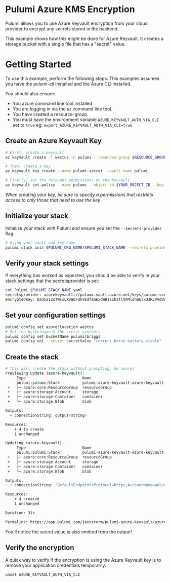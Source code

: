 # Pulumi Azure KMS Encryption

Pulumi allows you to use Azure Keyvault encryption from your cloud provider to encrypt any secrets stored in the backend.

This example shows how this might be done for Azure Keyvault. It creates a storage bucket with a single file that has a "secret" value.

# Getting Started

To use this example, perform the following steps. This examples assumes you have the pulumi-cli installed and the Azure CLI installed.

You should also ensure:

  * You azure command line tool installed
  * You are logging in via the `az` command line tool.
  * You have created a resource-group
  * You must have the environment variable `AZURE_KEYVAULT_AUTH_VIA_CLI` set to `true` eg: `export AZURE_KEYVAULT_AUTH_VIA_CLI=true`

## Create an Azure Keyvault Key

```bash
# First, create a keyvault
az keyvault create -l westus -n pulumi --resource-group $RESOURCE_GROUP_NAME

# Then, create a key
az keyvault key create --name pulumi-secret --vault-name pulumi

# Finally, set the relevant permissions on the keyvault
az keyvault set-policy --name pulumi --object-id $YOUR_OBJECT_ID --key-permissions decrypt get create delete list update import backup restore recover
```

_When creating your key, be sure to specify a permissions that restricts access to only those that need to use the key_

## Initialize your stack

Initialize your stack with Pulumi and ensure you set the `--secrets-provider` flag:

```bash
# Using your vault and key name
pulumi stack init $PULUMI_ORG_NAME/$PULUMI_STACK_NAME --secrets-provider="azurekeyvault://pulumi.vault.azure.net/keys/pulumi-secret"
```

## Verify your stack settings

If everything has worked as expected, you should be able to verify in your stack settings that the secretsprovider is set:

```bash
cat Pulumi.$PULUMI_STACK_NAME.yaml
secretsprovider: azurekeyvault://pulumi.vault.azure.net/keys/pulumi-secret/b636b47f2b474b2a8de3526561eae81b
encryptedkey: Q2U5a1ZuTWsxLXVWOFdhVEdfaGExdWR1SzhzTlVFMldhWGlxU3RJVVdUWFJBcmM4M1ZlYzZOVVlpU3J2dW1NX2RIelMwV1h4el9hSjFibjcwdjVXcEgxZVlFa2c1LTlGUTBwX2ZnamcyNXh0V2RnYXlKaUNWSzd0VmlhY0ZyT2NCNGJ2SG40NkE4OFR2d0NWVzVEOUZOaUpGNm03TTlLUEl4VC0tbG9fYUJSSUlrZDJuUmNxVTJ2cWxDUjYtdVJYYjJKUjFoTlRYYkNaaEVTUzY4dGtNajZNRXBOQ1k4OGc4d0RTeUVBVGhweEswbUVXc3RaaGUtdnpQdktVY2tFUGFCVkdOaHZHOU1SYU91RWJ6QVZnLUtVdExHYlFHd19vUU15T3I4d3ZvajdJQ0liS0QtUTNLY0h4Q0JsMGNjd1A5ZXNWRUNNQ0tQZGhPY1cySTJwU1BR

```

## Set your configuration settings

```bash
pulumi config set azure:location westus
# Set the bucketname & the secret contents
pulumi config set bucketName pulumilbriggs
pulumi config set --secret secretValue "correct-horse-battery-stable"
```

## Create the stack

```bash
# This will create the stack without prompting, be aware!
Previewing update (azure-keyvault):
     Type                         Name                                  Plan
     pulumi:pulumi:Stack          pulumi-azure-keyvault-azure-keyvault
 +   ├─ azure:core:ResourceGroup  resourceGroup                         create
 +   ├─ azure:storage:Account     storage                               create
 +   ├─ azure:storage:Container   container                             create
 +   └─ azure:storage:Blob        blob                                  create

Outputs:
  + connectionString: output<string>

Resources:
    + 4 to create
    1 unchanged

Updating (azure-keyvault):
     Type                         Name                                  Status
     pulumi:pulumi:Stack          pulumi-azure-keyvault-azure-keyvault
 +   ├─ azure:core:ResourceGroup  resourceGroup                         created
 +   ├─ azure:storage:Account     storage                               created
 +   ├─ azure:storage:Container   container                             created
 +   └─ azure:storage:Blob        blob                                  created

Outputs:
  + connectionString: "DefaultEndpointsProtocol=https;AccountName=pulumilbriggs;AccountKey=Efa63L/xDstQgyvgsYHZqzl3oIlQA4scS4NeX/O1TeBI3mbwMcKxiHIkAGkwJj21EPzHebiuAUM09i7dVv3f/A==;EndpointSuffix=core.windows.net"

Resources:
    + 4 created
    1 unchanged

Duration: 31s

Permalink: https://app.pulumi.com/jaxxstorm/pulumi-azure-keyvault/azure-keyvault/updates/3
```

You'll notice the secret value is also omitted from the output!

## Verify the encryption

A quick way to verify if the encryption is using the Azure Keyvault key is to remove your application credentials temporarily:

```
unset AZURE_KEYVAULT_AUTH_VIA_CLI
```
